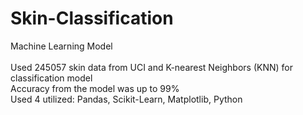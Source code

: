 # Skin-Classification
Machine Learning Model <br /> 
 <br /> Used 245057 skin data from UCI and K-nearest Neighbors (KNN) for classification model
 <br /> Accuracy from the model was up to 99%
 <br /> Used 4 utilized: Pandas, Scikit-Learn, Matplotlib, Python

